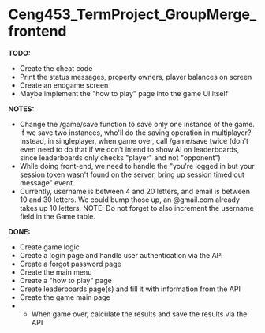 # Ceng453_TermProject_GroupMerge_frontend

**TODO:**

* Create the cheat code
* Print the status messages, property owners, player balances on screen
* Create an endgame screen
* Maybe implement the "how to play" page into the game UI itself

**NOTES:**

* Change the /game/save function to save only one instance of the game. If we save two instances, who'll do the saving operation in multiplayer? Instead, in singleplayer, when game over, call /game/save twice (don't even need to do that if we don't intend to show AI on leaderboards, since leaderboards only checks "player" and not "opponent")
* While doing front-end, we need to handle the "you're logged in but your session token wasn't found on the server,
  bring up session timed out message" event.
* Currently, username is between 4 and 20 letters, and email is between 10 and 30 letters. We could bump those up, an
  @gmail.com already takes up 10 letters. NOTE: Do not forget to also increment the username field in the Game table.

**DONE:**

* Create game logic
* Create a login page and handle user authentication via the API
* Create a forgot password page
* Create the main menu
* Create a "how to play" page
* Create leaderboards page(s) and fill it with information from the API
* Create the game main page
* * When game over, calculate the results and save the results via the API
